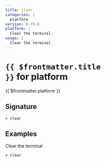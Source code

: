 ```yaml
---
title: clear
categories: |
  platform
version: 0.79.0
platform: |
  Clear the terminal.
usage: |
  Clear the terminal.
---
```


# <code>{{ $frontmatter.title }}</code> for platform

<div class='command-title'>{{ $frontmatter.platform }}</div>

## Signature

```> clear ```

## Examples

Clear the terminal
```shell
> clear

```
